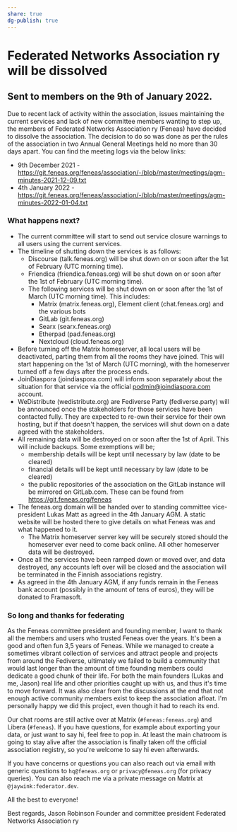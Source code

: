 ```yaml
---
share: true
dg-publish: true
---
```

# Federated Networks Association ry will be dissolved

Sent to members on the 9th of January 2022.
---
Due to recent lack of activity within the association, issues maintaining the current services and lack of new committee members wanting to step up, the members of Federated Networks Association ry (Feneas) have decided to dissolve the association. The decision to do so was done as per the rules of the association in two Annual General Meetings held no more than 30 days apart. You can find the meeting logs via the below links:

* 9th December 2021 - https://git.feneas.org/feneas/association/-/blob/master/meetings/agm-minutes-2021-12-09.txt
* 4th January 2022 - https://git.feneas.org/feneas/association/-/blob/master/meetings/agm-minutes-2022-01-04.txt

### What happens next?

* The current committee will start to send out service closure warnings to all users using the current services.
* The timeline of shutting down the services is as follows:
  * Discourse (talk.feneas.org) will be shut down on or soon after the 1st of February (UTC morning time).
  * Friendica (friendica.feneas.org) will be shut down on or soon after the 1st of February (UTC morning time).
  * The following services will be shut down on or soon after the 1st of March (UTC morning time). This includes:
    * Matrix (matrix.feneas.org), Element client (chat.feneas.org) and the various bots
    * GitLab (git.feneas.org)
    * Searx (searx.feneas.org)
    * Etherpad (pad.feneas.org)
    * Nextcloud (cloud.feneas.org)
* Before turning off the Matrix homeserver, all local users will be deactivated, parting them from all the rooms they have joined. This will start happening on the 1st of March (UTC morning), with the homeserver turned off a few days after the process ends.
* JoinDiaspora (joindiaspora.com) will inform soon separately about the situation for that service via the official podmin@joindiaspora.com account.
* WeDistribute (wedistribute.org) are Fediverse Party (fediverse.party) will be announced once the stakeholders for those services have been contacted fully. They are expected to re-own their service for their own hosting, but if that doesn't happen, the services will shut down on a date agreed with the stakeholders.
* All remaining data will be destroyed on or soon after the 1st of April. This will include backups. Some exemptions will be;
  * membership details will be kept until necessary by law (date to be cleared)
  * financial details will be kept until necessary by law (date to be cleared)
  * the public repositories of the association on the GitLab instance will be mirrored on GitLab.com. These can be found from https://git.feneas.org/feneas
* The feneas.org domain will be handed over to standing committee vice-president Lukas Matt as agreed in the 4th January AGM. A static website will be hosted there to give details on what Feneas was and what happened to it.
  * The Matrix homeserver server key will be securely stored should the homeserver ever need to come back online. All other homeserver data will be destroyed.
* Once all the services have been ramped down or moved over, and data destroyed, any accounts left over will be closed and the association will be terminated in the Finnish associations registry.
* As agreed in the 4th January AGM, if any funds remain in the Feneas bank account (possibly in the amount of tens of euros), they will be donated to Framasoft.

### So long and thanks for federating

As the Feneas committee president and founding member, I want to thank all the members and users who trusted Feneas over the years. It's been a good and often fun 3,5 years of Feneas. While we managed to create a sometimes vibrant collection of services and attract people and projects from around the Fediverse, ultimately we failed to build a community that would last longer than the amount of time founding members could dedicate a good chunk of their life. For both the main founders (Lukas and me, Jason) real life and other priorities caught up with us, and thus it's time to move forward. It was also clear from the discussions at the end that not enough active community members exist to keep the association afloat. I'm personally happy we did this project, even though it had to reach its end.

Our chat rooms are still active over at Matrix (`#feneas:feneas.org`) and Libera (`#feneas`). If you have questions, for example about exporting your data, or just want to say hi, feel free to pop in. At least the main chatroom is going to stay alive after the association is finally taken off the official association registry, so you're welcome to say hi even afterwards.

If you have concerns or questions you can also reach out via email with generic questions to `hq@feneas.org` or `privacy@feneas.org` (for privacy queries). You can also reach me via a private message on Matrix at `@jaywink:federator.dev`.

All the best to everyone!

Best regards,
Jason Robinson
Founder and committee president
Federated Networks Association ry